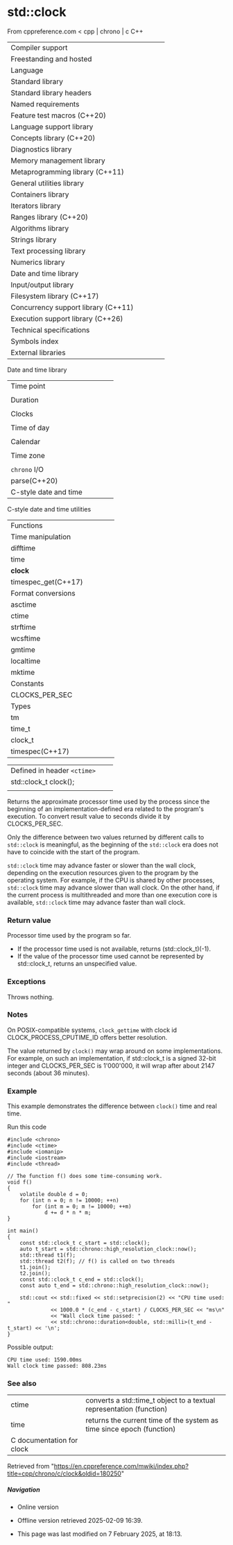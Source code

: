# std::clock

From cppreference.com
< cpp‎ | chrono‎ | c
C++

|  |  |  |  |  |
| --- | --- | --- | --- | --- |
| Compiler support | | | | |
| Freestanding and hosted | | | | |
| Language | | | | |
| Standard library | | | | |
| Standard library headers | | | | |
| Named requirements | | | | |
| Feature test macros (C++20) | | | | |
| Language support library | | | | |
| Concepts library (C++20) | | | | |
| Diagnostics library | | | | |
| Memory management library | | | | |
| Metaprogramming library (C++11) | | | | |
| General utilities library | | | | |
| Containers library | | | | |
| Iterators library | | | | |
| Ranges library (C++20) | | | | |
| Algorithms library | | | | |
| Strings library | | | | |
| Text processing library | | | | |
| Numerics library | | | | |
| Date and time library | | | | |
| Input/output library | | | | |
| Filesystem library (C++17) | | | | |
| Concurrency support library (C++11) | | | | |
| Execution support library (C++26) | | | | |
| Technical specifications | | | | |
| Symbols index | | | | |
| External libraries | | | | |

Date and time library

|  |  |  |  |  |
| --- | --- | --- | --- | --- |
| Time point | | | | |
| |  |  |  |  |  | | --- | --- | --- | --- | --- | | time_point(C++11) | | | | | | |  |  |  |  |  | | --- | --- | --- | --- | --- | | clock_time_conversion(C++20) | | | | | | |  |  |  |  |  | | --- | --- | --- | --- | --- | | clock_cast(C++20) | | | | | |
| Duration | | | | |
| |  |  |  |  |  | | --- | --- | --- | --- | --- | | duration(C++11) | | | | | |
| Clocks | | | | |
| |  |  |  |  |  | | --- | --- | --- | --- | --- | | system_clock(C++11) | | | | | | steady_clock(C++11) | | | | | | is_clock(C++20) | | | | | | |  |  |  |  |  | | --- | --- | --- | --- | --- | | utc_clock(C++20) | | | | | | tai_clock(C++20) | | | | | | high_resolution_clock(C++11) | | | | | | |  |  |  |  |  | | --- | --- | --- | --- | --- | | gps_clock(C++20) | | | | | | file_clock(C++20) | | | | | | local_t(C++20) | | | | | |
| Time of day | | | | |
| |  |  |  |  |  | | --- | --- | --- | --- | --- | | is_amis_pm(C++20)(C++20) | | | | | | |  |  |  |  |  | | --- | --- | --- | --- | --- | | make12make24(C++20)(C++20) | | | | | | |  |  |  |  |  | | --- | --- | --- | --- | --- | | hh_mm_ss(C++20) | | | | | |  | | | | | |
| Calendar | | | | |
| |  |  |  |  |  | | --- | --- | --- | --- | --- | | day(C++20) | | | | | | month(C++20) | | | | | | year(C++20) | | | | | | weekday(C++20) | | | | | | operator/(C++20) | | | | | | year_month_day(C++20) | | | | | | |  |  |  |  |  | | --- | --- | --- | --- | --- | | year_month_day_last(C++20) | | | | | | year_month_weekday(C++20) | | | | | | year_month_weekday_last(C++20) | | | | | | weekday_indexed(C++20) | | | | | | weekday_last(C++20) | | | | | | month_day(C++20) | | | | | | |  |  |  |  |  | | --- | --- | --- | --- | --- | | month_day_last(C++20) | | | | | | month_weekday(C++20) | | | | | | month_weekday_last(C++20) | | | | | | year_month(C++20) | | | | | | last_speclast(C++20)(C++20) | | | | | |
| Time zone | | | | |
| |  |  |  |  |  | | --- | --- | --- | --- | --- | | tzdb(C++20) | | | | | | tzdb_list(C++20) | | | | | | get_tzdbget_tzdb_listreload_tzdbremote_version(C++20)(C++20)(C++20)(C++20) | | | | | | sys_info(C++20) | | | | | | |  |  |  |  |  | | --- | --- | --- | --- | --- | | local_info(C++20) | | | | | | nonexistent_local_time(C++20) | | | | | | ambiguous_local_time(C++20) | | | | | | locate_zone(C++20) | | | | | | current_zone(C++20) | | | | | | time_zone(C++20) | | | | | | choose(C++20) | | | | | | |  |  |  |  |  | | --- | --- | --- | --- | --- | | zoned_traits(C++20) | | | | | | zoned_time(C++20) | | | | | | time_zone_link(C++20) | | | | | | leap_second(C++20) | | | | | | leap_second_info(C++20) | | | | | | get_leap_second_info(C++20) | | | | | |  | | | | | |
| `chrono` I/O | | | | |
| parse(C++20) | | | | |
| C-style date and time | | | | |

C-style date and time utilities

|  |  |  |  |  |
| --- | --- | --- | --- | --- |
| Functions | | | | |
| Time manipulation | | | | |
| difftime | | | | |
| time | | | | |
| ****clock**** | | | | |
| timespec_get(C++17) | | | | |
| Format conversions | | | | |
| asctime | | | | |
| ctime | | | | |
| strftime | | | | |
| wcsftime | | | | |
| gmtime | | | | |
| localtime | | | | |
| mktime | | | | |
| Constants | | | | |
| CLOCKS_PER_SEC | | | | |
| Types | | | | |
| tm | | | | |
| time_t | | | | |
| clock_t | | | | |
| timespec(C++17) | | | | |

|  |  |  |
| --- | --- | --- |
| Defined in header `<ctime>` |  |  |
| std::clock_t clock(); |  |  |
|  |  |  |

Returns the approximate processor time used by the process since the beginning of an implementation-defined era related to the program's execution. To convert result value to seconds divide it by CLOCKS_PER_SEC.

Only the difference between two values returned by different calls to `std::clock` is meaningful, as the beginning of the `std::clock` era does not have to coincide with the start of the program.

`std::clock` time may advance faster or slower than the wall clock, depending on the execution resources given to the program by the operating system. For example, if the CPU is shared by other processes, `std::clock` time may advance slower than wall clock. On the other hand, if the current process is multithreaded and more than one execution core is available, `std::clock` time may advance faster than wall clock.

### Return value

Processor time used by the program so far.

- If the processor time used is not available, returns (std::clock_t)(-1).
- If the value of the processor time used cannot be represented by std::clock_t, returns an unspecified value.

### Exceptions

Throws nothing.

### Notes

On POSIX-compatible systems, `clock_gettime` with clock id CLOCK_PROCESS_CPUTIME_ID offers better resolution.

The value returned by `clock()` may wrap around on some implementations. For example, on such an implementation, if std::clock_t is a signed 32-bit integer and CLOCKS_PER_SEC is 1'000'000, it will wrap after about 2147 seconds (about 36 minutes).

### Example

This example demonstrates the difference between `clock()` time and real time.

Run this code

```
#include <chrono>
#include <ctime>
#include <iomanip>
#include <iostream>
#include <thread>
 
// The function f() does some time-consuming work.
void f()
{
    volatile double d = 0;
    for (int n = 0; n != 10000; ++n)
        for (int m = 0; m != 10000; ++m)
            d += d * n * m;
}
 
int main()
{
    const std::clock_t c_start = std::clock();
    auto t_start = std::chrono::high_resolution_clock::now();
    std::thread t1(f);
    std::thread t2(f); // f() is called on two threads
    t1.join();
    t2.join();
    const std::clock_t c_end = std::clock();
    const auto t_end = std::chrono::high_resolution_clock::now();
 
    std::cout << std::fixed << std::setprecision(2) << "CPU time used: "
              << 1000.0 * (c_end - c_start) / CLOCKS_PER_SEC << "ms\n"
              << "Wall clock time passed: "
              << std::chrono::duration<double, std::milli>(t_end - t_start) << '\n';
}

```

Possible output:

```
CPU time used: 1590.00ms
Wall clock time passed: 808.23ms

```

### See also

|  |  |
| --- | --- |
| ctime | converts a std::time_t object to a textual representation   (function) |
| time | returns the current time of the system as time since epoch   (function) |
| C documentation for clock | |

Retrieved from "<https://en.cppreference.com/mwiki/index.php?title=cpp/chrono/c/clock&oldid=180250>"

##### Navigation

- Online version
- Offline version retrieved 2025-02-09 16:39.

- This page was last modified on 7 February 2025, at 18:13.